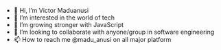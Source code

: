 - 👋 Hi, I’m Victor Maduanusi
- 👀 I’m interested in the world of tech
- 🌱 I’m growing stronger with JavaScript
- 💞️ I’m looking to collaborate with anyone/group in software engineering
- 📫 How to reach me @madu_anusi on all major platform

<!---
therealmaduanusi/therealmaduanusi is a ✨ special ✨ repository because its `README.md` (this file) appears on your GitHub profile.
You can click the Preview link to take a look at your changes.
--->
